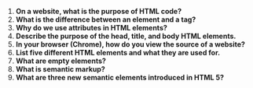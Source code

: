 1.  **On a website, what is the purpose of HTML code?**
2.  **What is the difference between an element and a tag?**
3.  **Why do we use attributes in HTML elements?**
4.  **Describe the purpose of the head, title, and body HTML elements.**
5.  **In your browser (Chrome), how do you view the source of a website?**
6.  **List five different HTML elements and what they are used for.**
7.  **What are empty elements?**
8.  **What is semantic markup?**
9.  **What are three new semantic elements introduced in HTML 5?**

